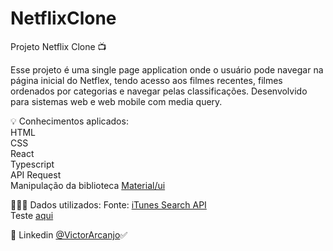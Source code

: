 # NetflixClone
Projeto Netflix Clone :tv:

Esse projeto é uma single page application onde o usuário pode navegar na página inicial do Netflex, tendo acesso aos filmes recentes, filmes ordenados por categorias e navegar pelas classificações. Desenvolvido para sistemas web e web mobile com media query.

:bulb: Conhecimentos aplicados:<br/>
HTML<br/>
CSS<br/>
React<br/>
Typescript<br/>
API Request<br/>
Manipulação da biblioteca <a href="https://mui.com/">Material/ui</a>

👨🏼‍💻 Dados utilizados:
Fonte: <a href="https://developer.apple.com/library/archive/documentation/AudioVideo/Conceptual/iTuneSearchAPI/index.html">iTunes Search API</a><br/>
Teste <a href ="https://trybetunes-project-seven.vercel.app/">aqui</a>

:link: Linkedin <a href="https://www.linkedin.com/in/victorarcanjo//">@VictorArcanjo</a>:white_check_mark:
